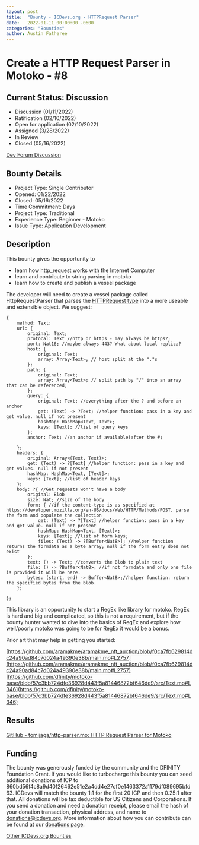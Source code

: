 ```yaml
---
layout: post
title:  "Bounty - ICDevs.org - HTTPRequest Parser"
date:   2022-01-11 00:00:00 -0600
categories: "Bounties"
author: Austin Fatheree
---
```


# Create a HTTP Request Parser in Motoko - #8

## Current Status: Discussion

* Discussion (01/11/2022)
* Ratification (02/10/2022)
* Open for application (02/10/2022) 
* Assigned (3/28/2022) 
* In Review
* Closed (05/16/2022)

[Dev Forum Discussion](https://forum.dfinity.org/t/icdevs-org-bounty-8-httprequest-parser/10219)

## Bounty Details


* Project Type: Single Contributor
* Opened: 01/22/2022
* Closed: 05/16/2022
* Time Commitment: Days
* Project Type: Traditional
* Experience Type: Beginner - Motoko
* Issue Type: Application Development

## Description

This bounty gives the opportunity to

* learn how http_request works with the Internet Computer
* learn and contribute to string parsing in motoko
* learn how to create and publish a vessel package

The developer will need to create a vessel package called HttpRequestParser that parses the [HTTPRequest type](https://github.com/dfinity/agent-rs/blob/b9c0b28c2dfd7fbd2a654874f8fd9a9773fa0c8d/ic-utils/src/interfaces/http_request.rs#L16) into a more useable and extensible object.  We suggest:

    {
        method: Text;
        url: {
            original: Text;
            protocal: Text //http or https - may always be https?;
            port: Nat16; //maybe always 443? What about local replica?
            host: {
                original: Text;
                array: Array<Text>; // host split at the "."s
            };
            path: {
                original: Text;
                array: Array<Text>; // split path by "/" into an array that can be referenced;
            };
            query: {
                original: Text; //everything after the ? and before an anchor
                get: (Text) -> ?Text; //helper function: pass in a key and get value. null if not present
                hashMap: HashMap<Text, Text>;
                keys: [Text]; //list of query keys
            };
            anchor: Text; //an anchor if available(after the #;
            
        };
        headers: {
            original: Array<(Text, Text)>;
            get: (Text) -> ?[Text] //helper function: pass in a key and get values. null if not present
            hashMap: HashMap<Text, [Text]>;
            keys: [Text]; //list of header keys
        };
        body: ?{ //Get requests won't have a body
            original: Blob
            size: Nat; //size of the body
            form: { //if the content-type is as specified at https://developer.mozilla.org/en-US/docs/Web/HTTP/Methods/POST, parse the form and populate the collection
                get: (Text) -> ?[Text] //helper function: pass in a key and get value. null if not present
                hashMap: HashMap<Text, [Text]>;
                keys: [Text]; //list of form keys;
                files: (Text) -> ?[Buffer<Nat8>]; //helper function returns the formdata as a byte array; null if the form entry does not exist 
            };
            text: () -> Text; //converts the Blob to plain text
            file: () -> ?Buffer<Nat8>; //if not formdata and only one file is provided it will be here.
            bytes: (start, end) -> Buffer<Nat8>;//helper function: return the specified bytes from the blob.
        };

    };

This library is an opportunity to start a RegEx like library for motoko. RegEx is hard and big and complicated, so this is not a requirement, but if the bounty hunter wanted to dive into the basics of RegEx and explore how well/poorly motoko was going to be for RegEx it would be a bonus.

Prior art that may help in getting you started:

[https://github.com/aramakme/aramakme_nft_auction/blob/f0ca7fb629814dc24a90ad84c7d024a49390e38b/main.mo#L2757](https://github.com/aramakme/aramakme_nft_auction/blob/f0ca7fb629814dc24a90ad84c7d024a49390e38b/main.mo#L2757)
[https://github.com/dfinity/motoko-base/blob/57c3bb724dfe36928d443f5a81446872bf646de9/src/Text.mo#L346](https://github.com/dfinity/motoko-base/blob/57c3bb724dfe36928d443f5a81446872bf646de9/src/Text.mo#L346)

## Results

[GitHub - tomijaga/http-parser.mo: HTTP Request Parser for Motoko](https://github.com/tomijaga/http-parser.mo)

## Funding

The bounty was generously funded by the community and the DFINITY Foundation Grant. If you would like to turbocharge this bounty you can seed additional donations of ICP to 860bd56f4c8a9d40f26462e51e2a4dd4e27cf0e1463372a1179df089695bfd63.  ICDevs will match the bounty 1:1 for the first 20 ICP and then 0.25:1 after that.  All donations will be tax deductible for US Citizens and Corporations.  If you send a donation and need a donation receipt, please email the hash of your donation transaction, physical address, and name to donations@icdevs.org.  More information about how you can contribute can be found at our [donations page](https://icdevs.org/donations.html).

[Other ICDevs.org Bounties](https://icdevs.org/bounties.html)
